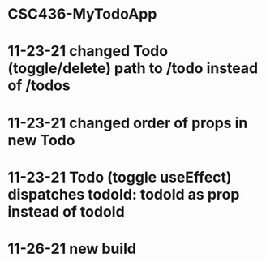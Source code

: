 #	CSC436-MyTodoApp

#	11-23-21 changed Todo (toggle/delete) path to /todo instead of /todos

#	11-23-21 changed order of props in new Todo

#	11-23-21 Todo (toggle useEffect) dispatches todoId: todoId as prop instead of todoId

#	11-26-21 new build

